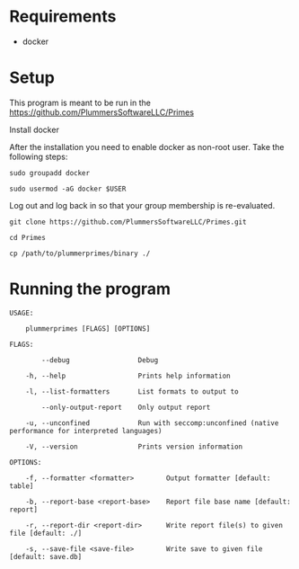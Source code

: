 # Requirements
- docker

# Setup
This program is meant to be run in the https://github.com/PlummersSoftwareLLC/Primes

Install docker

After the installation you need to enable docker as non-root user. Take the following steps:

```sudo groupadd docker```

```sudo usermod -aG docker $USER```

Log out and log back in so that your group membership is re-evaluated.

```
git clone https://github.com/PlummersSoftwareLLC/Primes.git

cd Primes

cp /path/to/plummerprimes/binary ./
```

# Running the program
```
USAGE:

    plummerprimes [FLAGS] [OPTIONS]

FLAGS:

        --debug                 Debug

    -h, --help                  Prints help information

    -l, --list-formatters       List formats to output to

        --only-output-report    Only output report

    -u, --unconfined            Run with seccomp:unconfined (native performance for interpreted languages)

    -V, --version               Prints version information

OPTIONS:

    -f, --formatter <formatter>        Output formatter [default: table]

    -b, --report-base <report-base>    Report file base name [default: report]

    -r, --report-dir <report-dir>      Write report file(s) to given file [default: ./]

    -s, --save-file <save-file>        Write save to given file [default: save.db]
```
